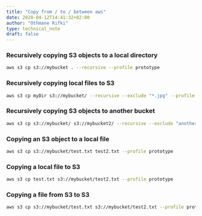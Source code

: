 ```yaml
---
title: "Copy from / to / between aws"
date: 2020-04-12T14:41:32+02:00
author: "Othmane Rifki"
type: technical_note
draft: false
---
```

### Recursively copying S3 objects to a local directory

``` bash 
aws s3 cp s3://mybucket . --recursive --profile prototype
```

### Recursively copying local files to S3
``` bash 
aws s3 cp myDir s3://mybucket/ --recursive --exclude "*.jpg" --profile prototype
```

### Recursively copying S3 objects to another bucket
``` bash 
aws s3 cp s3://mybucket/ s3://mybucket2/ --recursive --exclude "another/*" --profile prototype
```

### Copying an S3 object to a local file
``` bash 
aws s3 cp s3://mybucket/test.txt test2.txt --profile prototype
```

### Copying a local file to S3
``` bash 
aws s3 cp test.txt s3://mybucket/test2.txt --profile prototype
```

### Copying a file from S3 to S3
``` bash 
aws s3 cp s3://mybucket/test.txt s3://mybucket/test2.txt --profile prototype
```
